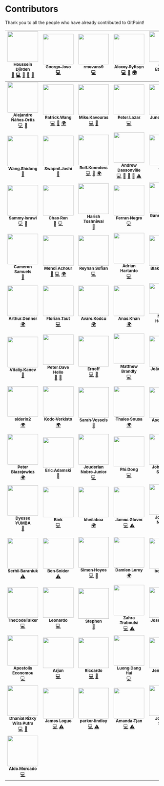 # Contributors

Thank you to all the people who have already contributed to GitPoint!

<!-- ALL-CONTRIBUTORS-LIST:START - Do not remove or modify this section -->
<!-- prettier-ignore -->
| [<img src="https://avatars0.githubusercontent.com/u/12476932?v=3" width="100px;"/><br /><sub><b>Houssein Djirdeh</b></sub>](https://houssein.me)<br />[💬](#question-housseindjirdeh "Answering Questions") [💻](https://github.com/gitpoint/git-point/commits?author=housseindjirdeh "Code") [🎨](#design-housseindjirdeh "Design") [📖](https://github.com/gitpoint/git-point/commits?author=housseindjirdeh "Documentation") [👀](#review-housseindjirdeh "Reviewed Pull Requests") | [<img src="https://avatars0.githubusercontent.com/u/6994514?s=460&v=4" width="100px;"/><br /><sub><b>George Jose</b></sub>](https://github.com/g2jose)<br />[💻](https://github.com/gitpoint/git-point/commits?author=g2jose "Code") | [<img src="https://avatars3.githubusercontent.com/u/14151327?v=3" width="100px;"/><br /><sub><b>rmevans9</b></sub>](https://github.com/rmevans9)<br />[💻](https://github.com/gitpoint/git-point/commits?author=rmevans9 "Code") | [<img src="https://avatars1.githubusercontent.com/u/4408379?v=3" width="100px;"/><br /><sub><b>Alexey Pyltsyn</b></sub>](http://lex111.ru)<br />[💻](https://github.com/gitpoint/git-point/commits?author=lex111 "Code") [🐛](https://github.com/gitpoint/git-point/issues?q=author%3Alex111 "Bug reports") [🌍](#translation-lex111 "Translation") | [<img src="https://avatars2.githubusercontent.com/u/10660468?v=3" width="100px;"/><br /><sub><b>Jason Etcovitch</b></sub>](https://jasonet.co)<br />[💻](https://github.com/gitpoint/git-point/commits?author=JasonEtco "Code") | [<img src="https://avatars1.githubusercontent.com/u/1166143?v=3" width="100px;"/><br /><sub><b>Hosmel Quintana</b></sub>](http://hosmelq.com)<br />[💻](https://github.com/gitpoint/git-point/commits?author=hosmelq "Code") |
| :---: | :---: | :---: | :---: | :---: | :---: |
| [<img src="https://avatars0.githubusercontent.com/u/464978?v=3" width="100px;"/><br /><sub><b>Alejandro Ñáñez Ortiz</b></sub>](http://co.linkedin.com/in/alejandronanez/)<br />[💻](https://github.com/gitpoint/git-point/commits?author=alejandronanez "Code") [👀](#review-alejandronanez "Reviewed Pull Requests") | [<img src="https://avatars3.githubusercontent.com/u/3055294?v=3" width="100px;"/><br /><sub><b>Patrick Wang</b></sub>](https://patw.me)<br />[💻](https://github.com/gitpoint/git-point/commits?author=patw0929 "Code") [🐛](https://github.com/gitpoint/git-point/issues?q=author%3Apatw0929 "Bug reports") [🌍](#translation-patw0929 "Translation") | [<img src="https://avatars5.githubusercontent.com/u/627794?v=4" width="100px;"/><br /><sub><b>Mike Kavouras</b></sub>](https://github.com/mikekavouras)<br />[💻](https://github.com/gitpoint/git-point/commits?author=mikekavouras "Code") [🐛](https://github.com/gitpoint/git-point/issues?q=author%3Amikekavouras "Bug reports") | [<img src="https://avatars4.githubusercontent.com/u/4848554?v=4" width="100px;"/><br /><sub><b>Peter Lazar</b></sub>](https://github.com/peterlazar1993)<br />[💻](https://github.com/gitpoint/git-point/commits?author=peterlazar1993 "Code") | [<img src="https://avatars6.githubusercontent.com/u/5106887?v=4" width="100px;"/><br /><sub><b>June Domingo</b></sub>](https://github.com/junedomingo)<br />[💻](https://github.com/gitpoint/git-point/commits?author=junedomingo "Code") [🐛](https://github.com/gitpoint/git-point/issues?q=author%3Ajunedomingo "Bug reports") | [<img src="https://avatars7.githubusercontent.com/u/9287184?v=4" width="100px;"/><br /><sub><b>Antoine Boisadam</b></sub>](https://github.com/Antoine38660)<br />[💻](https://github.com/gitpoint/git-point/commits?author=Antoine38660 "Code") [🐛](https://github.com/gitpoint/git-point/issues?q=author%3AAntoine38660 "Bug reports") |
| [<img src="https://avatars6.githubusercontent.com/u/13142418?v=4" width="100px;"/><br /><sub><b>Wang Shidong</b></sub>](https://wsdjeg.github.io)<br />[📖](https://github.com/gitpoint/git-point/commits?author=wsdjeg "Documentation") | [<img src="https://avatars4.githubusercontent.com/u/2190589?v=4" width="100px;"/><br /><sub><b>Swapnil Joshi</b></sub>](http://swapnilmj.users.sourceforge.net/)<br />[📖](https://github.com/gitpoint/git-point/commits?author=swapnilmj "Documentation") | [<img src="https://avatars5.githubusercontent.com/u/408959?v=4" width="100px;"/><br /><sub><b>Rolf Koenders</b></sub>](https://github.com/RolfKoenders)<br />[💻](https://github.com/gitpoint/git-point/commits?author=RolfKoenders "Code") [🐛](https://github.com/gitpoint/git-point/issues?q=author%3ARolfKoenders "Bug reports") [🌍](#translation-RolfKoenders "Translation") | [<img src="https://avatars1.githubusercontent.com/u/10191084?v=4" width="100px;"/><br /><sub><b>Andrew Dassonville</b></sub>](https://andrewda.me)<br />[💻](https://github.com/gitpoint/git-point/commits?author=andrewda "Code") [💬](#question-andrewda "Answering Questions") [🐛](https://github.com/gitpoint/git-point/issues?q=author%3Aandrewda "Bug reports") [👀](#review-andrewda "Reviewed Pull Requests") [⚠️](https://github.com/gitpoint/git-point/commits?author=andrewda "Tests") | [<img src="https://avatars0.githubusercontent.com/u/2076088?v=4" width="100px;"/><br /><sub><b>Anton</b></sub>](https://medium.com/@antondomashnev)<br />[💻](https://github.com/gitpoint/git-point/commits?author=Antondomashnev "Code") | [<img src="https://avatars0.githubusercontent.com/u/14795799?v=4" width="100px;"/><br /><sub><b>Xuezheng Ma</b></sub>](https://github.com/xuezhma)<br />[💻](https://github.com/gitpoint/git-point/commits?author=xuezhma "Code") |
| [<img src="https://avatars0.githubusercontent.com/u/8962228?v=4" width="100px;"/><br /><sub><b>Sammy Israwi</b></sub>](https://github.com/SammyIsra)<br />[💻](https://github.com/gitpoint/git-point/commits?author=SammyIsra "Code") [🐛](https://github.com/gitpoint/git-point/issues?q=author%3ASammyIsra "Bug reports") | [<img src="https://avatars1.githubusercontent.com/u/8122587?v=4" width="100px;"/><br /><sub><b>Chao Ren</b></sub>](https://github.com/RogerAbyss)<br />[🐛](https://github.com/gitpoint/git-point/issues?q=author%3ARogerAbyss "Bug reports") [💻](https://github.com/gitpoint/git-point/commits?author=RogerAbyss "Code") | [<img src="https://avatars0.githubusercontent.com/u/11228182?v=4" width="100px;"/><br /><sub><b>Harish Toshniwal</b></sub>](https://introwit.in)<br />[📖](https://github.com/gitpoint/git-point/commits?author=introwit "Documentation") | [<img src="https://avatars2.githubusercontent.com/u/774577?v=4" width="100px;"/><br /><sub><b>Ferran Negre</b></sub>](http://github.com/ferrannp)<br />[💻](https://github.com/gitpoint/git-point/commits?author=ferrannp "Code") | [<img src="https://avatars2.githubusercontent.com/u/29695071?v=4" width="100px;"/><br /><sub><b>Ganesh Cauda Salim</b></sub>](https://github.com/caudaganesh)<br />[💻](https://github.com/gitpoint/git-point/commits?author=caudaganesh "Code") | [<img src="https://avatars0.githubusercontent.com/u/4316908?v=4" width="100px;"/><br /><sub><b>Wanda Ichsanul Isra</b></sub>](https://www.linkedin.com/in/wlisrausr)<br />[💻](https://github.com/gitpoint/git-point/commits?author=wlisrausr "Code") |
| [<img src="https://avatars0.githubusercontent.com/u/25394678?v=4" width="100px;"/><br /><sub><b>Cameron Samuels</b></sub>](http://cameronsamuels.com)<br />[📖](https://github.com/gitpoint/git-point/commits?author=CameronSamuels "Documentation") | [<img src="https://avatars2.githubusercontent.com/u/304450?v=4" width="100px;"/><br /><sub><b>Mehdi Achour</b></sub>](https://machour.idk.tn/)<br />[🐛](https://github.com/gitpoint/git-point/issues?q=author%3Amachour "Bug reports") [💻](https://github.com/gitpoint/git-point/commits?author=machour "Code") [🌍](#translation-machour "Translation") | [<img src="https://avatars2.githubusercontent.com/u/5353857?v=4" width="100px;"/><br /><sub><b>Reyhan Sofian</b></sub>](https://www.reyhan.tech/)<br />[💻](https://github.com/gitpoint/git-point/commits?author=reyhansofian "Code") | [<img src="https://avatars1.githubusercontent.com/u/11606323?v=4" width="100px;"/><br /><sub><b>Adrian Hartanto</b></sub>](https://github.com/adrianhartanto0)<br />[💻](https://github.com/gitpoint/git-point/commits?author=adrianhartanto0 "Code") | [<img src="https://avatars2.githubusercontent.com/u/3624869?v=4" width="100px;"/><br /><sub><b>Blake Y. Gong</b></sub>](https://github.com/blakegong)<br />[💻](https://github.com/gitpoint/git-point/commits?author=blakegong "Code") | [<img src="https://avatars3.githubusercontent.com/u/1736154?v=4" width="100px;"/><br /><sub><b>Xianming Zhong</b></sub>](https://github.com/chinesedfan)<br />[💻](https://github.com/gitpoint/git-point/commits?author=chinesedfan "Code") [🐛](https://github.com/gitpoint/git-point/issues?q=author%3Achinesedfan "Bug reports") |
| [<img src="https://avatars0.githubusercontent.com/u/13774309?v=4" width="100px;"/><br /><sub><b>Arthur Denner</b></sub>](https://github.com/arthurdenner)<br />[🌍](#translation-arthurdenner "Translation") | [<img src="https://avatars1.githubusercontent.com/u/18403881?v=4" width="100px;"/><br /><sub><b>Florian Taut</b></sub>](https://github.com/FlonTaut)<br />[💻](https://github.com/gitpoint/git-point/commits?author=FlonTaut "Code") | [<img src="https://avatars0.githubusercontent.com/u/15075759?v=4" width="100px;"/><br /><sub><b>Avare Kodcu</b></sub>](http://www.avarekodcu.com/iletisim)<br />[🌍](#translation-abdurrahmanekr "Translation") | [<img src="https://avatars0.githubusercontent.com/u/23240518?v=4" width="100px;"/><br /><sub><b>Anas Khan</b></sub>](http://anask.xyz)<br />[🌍](#translation-anaskhan96 "Translation") | [<img src="https://avatars0.githubusercontent.com/u/1930729?v=4" width="100px;"/><br /><sub><b>Nelson Henrique</b></sub>](https://github.com/nersoh)<br />[💻](https://github.com/gitpoint/git-point/commits?author=nersoh "Code") | [<img src="https://avatars3.githubusercontent.com/u/23623237?v=4" width="100px;"/><br /><sub><b>Charles Kenney</b></sub>](http://charleskenney.com)<br />[💻](https://github.com/gitpoint/git-point/commits?author=Charliekenney23 "Code") |
| [<img src="https://avatars0.githubusercontent.com/u/18398761?v=4" width="100px;"/><br /><sub><b>Vitaliy Kanev</b></sub>](https://github.com/vitalkanev)<br />[📖](https://github.com/gitpoint/git-point/commits?author=vitalkanev "Documentation") | [<img src="https://avatars3.githubusercontent.com/u/3691490?v=4" width="100px;"/><br /><sub><b>Peter Dave Hello</b></sub>](https://www.peterdavehello.org/)<br />[📖](https://github.com/gitpoint/git-point/commits?author=PeterDaveHello "Documentation") [🔧](#tool-PeterDaveHello "Tools") | [<img src="https://avatars3.githubusercontent.com/u/10849025?v=4" width="100px;"/><br /><sub><b>Ernoff</b></sub>](https://github.com/Ernoff)<br />[💻](https://github.com/gitpoint/git-point/commits?author=Ernoff "Code") [🐛](https://github.com/gitpoint/git-point/issues?q=author%3AErnoff "Bug reports") | [<img src="https://avatars3.githubusercontent.com/u/820696?v=4" width="100px;"/><br /><sub><b>Matthew Brandly</b></sub>](http://words.brandly.me/about/)<br />[💻](https://github.com/gitpoint/git-point/commits?author=brandly "Code") | [<img src="https://avatars2.githubusercontent.com/u/11836470?v=4" width="100px;"/><br /><sub><b>João Fonseca</b></sub>](https://github.com/Jpfonseca)<br />[🌍](#translation-Jpfonseca "Translation") | [<img src="https://avatars3.githubusercontent.com/u/10121964?v=4" width="100px;"/><br /><sub><b>Arjun Curat</b></sub>](https://github.com/acurat)<br />[📖](https://github.com/gitpoint/git-point/commits?author=acurat "Documentation") |
| [<img src="https://avatars3.githubusercontent.com/u/16878891?v=4" width="100px;"/><br /><sub><b>siderio2</b></sub>](https://github.com/siderio2)<br />[🌍](#translation-siderio2 "Translation") | [<img src="https://avatars1.githubusercontent.com/u/32579769?v=4" width="100px;"/><br /><sub><b>Kodo Verkisto</b></sub>](https://github.com/kodisto)<br />[🌍](#translation-kodisto "Translation") | [<img src="https://avatars3.githubusercontent.com/u/82317?v=4" width="100px;"/><br /><sub><b>Sarah Vessels</b></sub>](http://sarahvessels.com/)<br />[📖](https://github.com/gitpoint/git-point/commits?author=cheshire137 "Documentation") | [<img src="https://avatars2.githubusercontent.com/u/3764756?v=4" width="100px;"/><br /><sub><b>Thales Sousa</b></sub>](https://github.com/tminussi)<br />[🌍](#translation-tminussi "Translation") | [<img src="https://avatars0.githubusercontent.com/u/6106941?v=4" width="100px;"/><br /><sub><b>Aseem Sood</b></sub>](https://github.com/asood123)<br />[📖](https://github.com/gitpoint/git-point/commits?author=asood123 "Documentation") | [<img src="https://avatars2.githubusercontent.com/u/7842156?v=4" width="100px;"/><br /><sub><b>Eliott hauteclair</b></sub>](https://eliott.be)<br />[🌍](#translation-Eliottiosdevs "Translation") |
| [<img src="https://avatars3.githubusercontent.com/u/14539?v=4" width="100px;"/><br /><sub><b>Peter Blazejewicz</b></sub>](http://www.linkedin.com/in/peterblazejewicz)<br />[🌍](#translation-peterblazejewicz "Translation") | [<img src="https://avatars0.githubusercontent.com/u/6516758?v=4" width="100px;"/><br /><sub><b>Eric Adamski</b></sub>](https://github.com/ericadamski)<br />[🐛](https://github.com/gitpoint/git-point/issues?q=author%3Aericadamski "Bug reports") | [<img src="https://avatars2.githubusercontent.com/u/1559013?v=4" width="100px;"/><br /><sub><b>Jouderian Nobre Junior</b></sub>](https://github.com/jouderianjr)<br />[💻](https://github.com/gitpoint/git-point/commits?author=jouderianjr "Code") | [<img src="https://avatars2.githubusercontent.com/u/5158502?v=4" width="100px;"/><br /><sub><b>Phi Dong</b></sub>](http://www.phidong.com)<br />[💻](https://github.com/gitpoint/git-point/commits?author=pdong "Code") | [<img src="https://avatars2.githubusercontent.com/u/17956698?v=4" width="100px;"/><br /><sub><b>John Patrick Salcedo</b></sub>](https://github.com/jpls93)<br />[💻](https://github.com/gitpoint/git-point/commits?author=jpls93 "Code") | [<img src="https://avatars2.githubusercontent.com/u/11599942?v=4" width="100px;"/><br /><sub><b>Óscar Carretero</b></sub>](https://github.com/ocarreterom)<br />[💻](https://github.com/gitpoint/git-point/commits?author=ocarreterom "Code") |
| [<img src="https://avatars3.githubusercontent.com/u/5528931?v=4" width="100px;"/><br /><sub><b>Dyesse YUMBA</b></sub>](https://github.com/dyesseyumba)<br />[🔧](#tool-dyesseyumba "Tools") | [<img src="https://avatars0.githubusercontent.com/u/20456165?v=4" width="100px;"/><br /><sub><b>Bink</b></sub>](https://binkpitch.me/)<br />[💻](https://github.com/gitpoint/git-point/commits?author=binkpitch "Code") | [<img src="https://avatars2.githubusercontent.com/u/10085841?v=4" width="100px;"/><br /><sub><b>khvilaboa</b></sub>](https://github.com/khvilaboa)<br />[🌍](#translation-khvilaboa "Translation") | [<img src="https://avatars1.githubusercontent.com/u/40802?v=4" width="100px;"/><br /><sub><b>James Glover</b></sub>](http://jamesmglover.com)<br />[💻](https://github.com/gitpoint/git-point/commits?author=jglover "Code") [⚠️](https://github.com/gitpoint/git-point/commits?author=jglover "Tests") | [<img src="https://avatars2.githubusercontent.com/u/3025600?v=4" width="100px;"/><br /><sub><b>Jose Luis Naranjo</b></sub>](https://co.linkedin.com/in/josenaranjo/en)<br />[💻](https://github.com/gitpoint/git-point/commits?author=josenaranjo "Code") | [<img src="https://avatars0.githubusercontent.com/u/1285032?v=4" width="100px;"/><br /><sub><b>Tobias Lohse</b></sub>](http://MrLoh.se)<br />[💻](https://github.com/gitpoint/git-point/commits?author=MrLoh "Code") |
| [<img src="https://avatars3.githubusercontent.com/u/5467717?v=4" width="100px;"/><br /><sub><b>Serhii Baraniuk</b></sub>](https://www.facebook.com/serhii.baraniuk)<br />[⚠️](https://github.com/gitpoint/git-point/commits?author=kenitive "Tests") | [<img src="https://avatars2.githubusercontent.com/u/57701?v=4" width="100px;"/><br /><sub><b>Ben Snider</b></sub>](http://www.bensnider.com/)<br />[⚠️](https://github.com/gitpoint/git-point/commits?author=stupergenius "Tests") | [<img src="https://avatars1.githubusercontent.com/u/23706543?v=4" width="100px;"/><br /><sub><b>Simon Hoyos</b></sub>](https://www.linkedin.com/in/simonhoyos/)<br />[💻](https://github.com/gitpoint/git-point/commits?author=shmesa22 "Code") [🎨](#design-shmesa22 "Design") | [<img src="https://avatars3.githubusercontent.com/u/10438692?v=4" width="100px;"/><br /><sub><b>Damien Leroy</b></sub>](https://github.com/ShiiFu)<br />[🌍](#translation-ShiiFu "Translation") | [<img src="https://avatars1.githubusercontent.com/u/686676?v=4" width="100px;"/><br /><sub><b>botbotbot</b></sub>](http://dev.im-bot.com)<br />[⚠️](https://github.com/gitpoint/git-point/commits?author=ibotdotout "Tests") | [<img src="https://avatars1.githubusercontent.com/u/8254906?v=4" width="100px;"/><br /><sub><b>Dmytro Kytsmen</b></sub>](https://github.com/Kietzmann)<br />[🌍](#translation-Kietzmann "Translation") |
| [<img src="https://avatars0.githubusercontent.com/u/3683673?v=4" width="100px;"/><br /><sub><b>TheCodeTalker</b></sub>](https://thecodetalker.github.io/)<br />[💻](https://github.com/gitpoint/git-point/commits?author=TheCodeTalker "Code") | [<img src="https://avatars0.githubusercontent.com/u/2670744?v=4" width="100px;"/><br /><sub><b>Leonardo</b></sub>](https://github.com/LeoCp)<br />[💻](https://github.com/gitpoint/git-point/commits?author=LeoCp "Code") | [<img src="https://avatars2.githubusercontent.com/u/13105865?v=4" width="100px;"/><br /><sub><b>Stephen</b></sub>](https://github.com/coderste)<br />[📖](https://github.com/gitpoint/git-point/commits?author=coderste "Documentation") | [<img src="https://avatars0.githubusercontent.com/u/5565340?v=4" width="100px;"/><br /><sub><b>Zahra Traboulsi</b></sub>](http://www.zahra.tech)<br />[💻](https://github.com/gitpoint/git-point/commits?author=ZahraTee "Code") [⚠️](https://github.com/gitpoint/git-point/commits?author=ZahraTee "Tests") | [<img src="https://avatars3.githubusercontent.com/u/13391685?v=4" width="100px;"/><br /><sub><b>Joseba Carral</b></sub>](http://codevs.es)<br />[🌍](#translation-jcarral "Translation") | [<img src="https://avatars2.githubusercontent.com/u/5800039?v=4" width="100px;"/><br /><sub><b>CTownsdin</b></sub>](https://github.com/CTownsdin)<br />[💻](https://github.com/gitpoint/git-point/commits?author=CTownsdin "Code") |
| [<img src="https://avatars0.githubusercontent.com/u/7470681?v=4" width="100px;"/><br /><sub><b>Apostolis Economou</b></sub>](https://github.com/apoeco)<br />[💻](https://github.com/gitpoint/git-point/commits?author=apoeco "Code") | [<img src="https://avatars3.githubusercontent.com/u/9337254?v=4" width="100px;"/><br /><sub><b>Arjun</b></sub>](https://github.com/Arjun-sna)<br />[💻](https://github.com/gitpoint/git-point/commits?author=Arjun-sna "Code") | [<img src="https://avatars1.githubusercontent.com/u/5786033?v=4" width="100px;"/><br /><sub><b>Riccardo</b></sub>](http://rkpasia.github.io)<br />[💻](https://github.com/gitpoint/git-point/commits?author=rkpasia "Code") [🎨](#design-rkpasia "Design") | [<img src="https://avatars3.githubusercontent.com/u/21980965?v=4" width="100px;"/><br /><sub><b>Luong Dang Hai</b></sub>](https://luongdanghai.com/)<br />[💻](https://github.com/gitpoint/git-point/commits?author=jarvisluong "Code") | [<img src="https://avatars3.githubusercontent.com/u/1428396?v=4" width="100px;"/><br /><sub><b>Jens Strobel</b></sub>](https://github.com/jstrobel)<br />[🐛](https://github.com/gitpoint/git-point/issues?q=author%3Ajstrobel "Bug reports") [🌍](#translation-jstrobel "Translation") | [<img src="https://avatars3.githubusercontent.com/u/3621147?v=4" width="100px;"/><br /><sub><b>James Gosbell</b></sub>](https://github.com/jamesg1)<br />[💻](https://github.com/gitpoint/git-point/commits?author=jamesg1 "Code") |
| [<img src="https://avatars1.githubusercontent.com/u/11476348?v=4" width="100px;"/><br /><sub><b>Dhanial Rizky Wira Putra</b></sub>](https://github.com/dhamanutd)<br />[💻](https://github.com/gitpoint/git-point/commits?author=dhamanutd "Code") [🎨](#design-dhamanutd "Design") | [<img src="https://avatars1.githubusercontent.com/u/16650066?v=4" width="100px;"/><br /><sub><b>James Logue</b></sub>](https://github.com/jjlljj)<br />[💻](https://github.com/gitpoint/git-point/commits?author=jjlljj "Code") [⚠️](https://github.com/gitpoint/git-point/commits?author=jjlljj "Tests") | [<img src="https://avatars0.githubusercontent.com/u/22607072?v=4" width="100px;"/><br /><sub><b>parker lindley</b></sub>](https://github.com/etcetera8)<br />[💻](https://github.com/gitpoint/git-point/commits?author=etcetera8 "Code") [⚠️](https://github.com/gitpoint/git-point/commits?author=etcetera8 "Tests") | [<img src="https://avatars2.githubusercontent.com/u/22456673?v=4" width="100px;"/><br /><sub><b>Amanda Tjan</b></sub>](https://github.com/soytjan)<br />[💻](https://github.com/gitpoint/git-point/commits?author=soytjan "Code") [⚠️](https://github.com/gitpoint/git-point/commits?author=soytjan "Tests") | [<img src="https://avatars0.githubusercontent.com/u/31966868?v=4" width="100px;"/><br /><sub><b>Jonathan Sweet</b></sub>](https://github.com/JSweet314)<br />[💻](https://github.com/gitpoint/git-point/commits?author=JSweet314 "Code") | [<img src="https://avatars2.githubusercontent.com/u/30216992?v=4" width="100px;"/><br /><sub><b>Sabrina Kennedy</b></sub>](https://github.com/skenne21)<br />[💻](https://github.com/gitpoint/git-point/commits?author=skenne21 "Code") |
| [<img src="https://avatars3.githubusercontent.com/u/33230355?v=4" width="100px;"/><br /><sub><b>Aldo Mercado</b></sub>](https://github.com/amercado1014)<br />[💻](https://github.com/gitpoint/git-point/commits?author=amercado1014 "Code") |
<!-- ALL-CONTRIBUTORS-LIST:END -->
